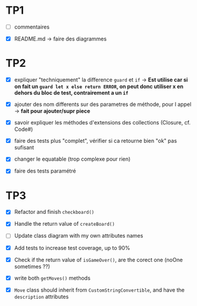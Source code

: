 # TP1 

- [ ] commentaires

- [x] README.md -> faire des diagrammes

# TP2 

- [x] expliquer "techniquement" la difference `guard` et `if` -> **Est utilise car si on fait un `guard let x else return ERROR`, on peut donc utiliser x en dehors du bloc de test, contrairement a un `if`**

- [x] ajouter des nom differents sur des parametres de méthode, pour l appel -> **fait pour ajouter/supr piece**

- [x] savoir expliquer les méthodes d'extensions des collections (Closure, cf. Code#)

- [x] faire des tests plus "complet", vérifier si ca retourne bien "ok" pas sufisant

- [x] changer le equatable (trop complexe pour rien)

- [x] faire des tests paramétré

# TP3

- [x] Refactor and finish `checkboard()`

- [x] Handle the return value of `createBoard()`

- [ ] Update class diagram with my own attributes names

- [x] Add tests to increase test coverage, up to 90%

- [x] Check if the return value of `isGameOver()`, are the corect one (noOne sometimes ??)

- [x] write both `getMoves()` methods

- [x] `Move` class should inherit from `CustomStringConvertible`, and have the `description` attributes
